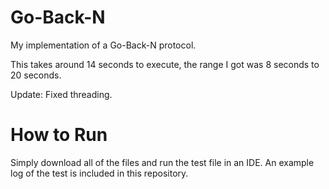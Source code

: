 # Go-Back-N
My implementation of a Go-Back-N protocol.

This takes around 14 seconds to execute, the range I got was 8 seconds to 20 seconds.

Update: Fixed threading.

# How to Run
Simply download all of the files and run the test file in an IDE. An example log of the test is included in this repository.
